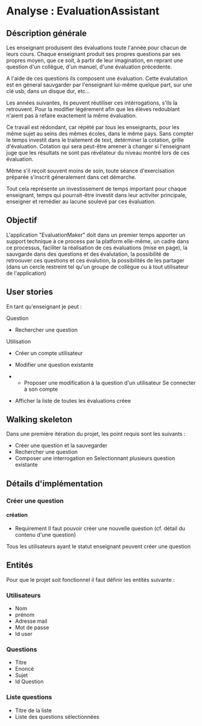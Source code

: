 # Analyse : EvaluationAssistant

## Déscription générale  

Les enseignant produisent des évaluations toute l'année pour chacun de leurs cours. Chaque enseignant produit ses propres questions par ses propres moyen, que ce soit, à partir de leur imagination, en reprant une question d'un collègue, d'un manuel, d'une évaluation précedente. 

A l'aide de ces questions ils composent une évaluation. Cette évalutation est en géneral sauvgarder par l'enseignant lui-même quelque part, sur une clé usb, dans un disque dur, etc... 

Les années suivantes, ils peuvent réutiliser ces intérrogations, s'ils la retrouvent. Pour la modifier légérement afin que les élèves redoublant n'aient pas à refaire exactement la même évaluation.

Ce travail est rédondant, car répété par *tous* les enseignants, pour les même sujet au seins des mêmes écoles, dans le même pays. Sans compter le temps investit dans le traitement de text, detérminer la cotation, grille d'évaluation. Cotation qui sera peut-être amener à changer si l'enseignant juge que les résultats ne sont pas révélateur du niveau montré lors de ces évaluation.

Même s'il reçoit souvent moins de soin, toute séance d'exercisation préparée s'inscrit géneralement dans cet démarche.

Tout cela représente un investissement de temps important pour chaque enseignant, temps qui pourrait-être investit dans leur activiter principale, enseigner et remédier au lacune soulevé par ces évaluation.

## Objectif

L'application "EvaluationMaker" doit dans un premier temps apporter un support technique à ce process par la platform elle-même, un cadre dans ce processus, faciliter la réalisation de ces évaluations (mise en page), la sauvgarde dans des questions et des évalutation, la possibilité de retroouver ces questions et ces évalution, la possibilités de les partager (dans un cercle restreint tel qu'un groupe de collègue ou à tout utilisateur de l'application)

## User stories

En tant qu'enseignant je peut :

Question


- Rechercher une question

Utilisation

- Créer un compte utilisateur
- Modifier une question existante

- - Proposer une modification à la question d'un utilisateur
Se connecter à son compte
- Afficher la liste de toutes les évaluations créee

## Walking skeleton

Dans une première itération du projet, les point requis sont les suivants :

- Créer une question et la sauvegarder
- Rechercher une question
- Composer une interrogation en Selectionnant plusieurs question existante

## Détails d'implémentation

### Créer une question

#### création

- Requirement
Il faut pouvoir créer une nouvelle question (cf. détail du contenu d'une question)

Tous les utilisateurs ayant le statut enseignant peuvent créer une question

## Entités

Pour que le projet soit fonctionnel il faut définir les entités suivante :

### Utilisateurs

- Nom
- prénom
- Adresse mail
- Mot de passe
- Id user

### Questions

- Titre
- Enoncé
- Sujet
- Id Question

### Liste questions

- Titre de la liste
- Liste des questions sélectionnées
